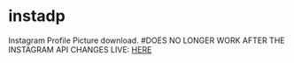 # instadp
Instagram Profile Picture download.
#DOES NO LONGER WORK AFTER THE INSTAGRAM API CHANGES
LIVE: [HERE](https://instadp.ml/)
